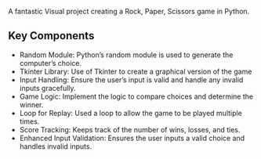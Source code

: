 A fantastic Visual project creating a Rock, Paper, Scissors game in Python.
## Key Components
* Random Module: Python’s random module is used to generate the computer’s choice.
* Tkinter Library: Use of Tkinter to create a graphical version of the game
*   Input Handling: Ensure the user’s input is valid and handle any invalid inputs gracefully.
*   Game Logic: Implement the logic to compare choices and determine the winner.
*   Loop for Replay: Used a loop to allow the game to be played multiple times.
*   Score Tracking: Keeps track of the number of wins, losses, and ties.
*   Enhanced Input Validation: Ensures the user inputs a valid choice and handles invalid inputs.
